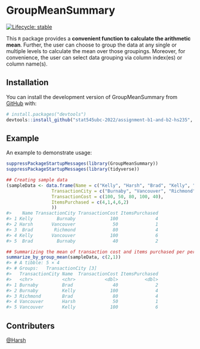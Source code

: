 
<!-- README.md is generated from README.Rmd. Please edit that file -->

# GroupMeanSummary

<!-- badges: start -->

[![Lifecycle:
stable](https://img.shields.io/badge/lifecycle-stable-brightgreen.svg)](https://www.tidyverse.org/lifecycle/#stable)
<!-- credits: taken from https://github.com/vincenzocoia/powers/blob/master/README.md -->
<!-- badges: end -->

This `R` package provides a **convenient function to calculate the
arithmetic mean**. Further, the user can choose to group the data at any
single or multiple levels to calculate the mean over those groupings.
Moreover, for convenience, the user can select data grouping via column
index(es) or column name(s).

## Installation

You can install the development version of GroupMeanSummary from
[GitHub](https://github.com/) with:

``` r
# install.packages("devtools")
devtools::install_github("stat545ubc-2022/assignment-b1-and-b2-hs235", ref = "1.0.0")
```

## Example

An example to demonstrate usage:

``` r
suppressPackageStartupMessages(library(GroupMeanSummary))
suppressPackageStartupMessages(library(tidyverse))

## Creating sample data
(sampleData <- data.frame(Name = c("Kelly", "Harsh", "Brad", "Kelly", "Brad"),
                 TransactionCity = c("Burnaby", "Vancouver", "Richmond", "Vancouver", "Burnaby"),
                 TransactionCost = c(100, 50, 80, 100, 40),
                 ItemsPurchased = c(4,1,4,6,2)
                 ))
#>    Name TransactionCity TransactionCost ItemsPurchased
#> 1 Kelly         Burnaby             100              4
#> 2 Harsh       Vancouver              50              1
#> 3  Brad        Richmond              80              4
#> 4 Kelly       Vancouver             100              6
#> 5  Brad         Burnaby              40              2

## Summarizing the mean of transaction cost and items purchased per person
summarize_by_group_mean(sampleData, c(2,1))
#> # A tibble: 5 × 4
#> # Groups:   TransactionCity [3]
#>   TransactionCity Name  TransactionCost ItemsPurchased
#>   <chr>           <chr>           <dbl>          <dbl>
#> 1 Burnaby         Brad               40              2
#> 2 Burnaby         Kelly             100              4
#> 3 Richmond        Brad               80              4
#> 4 Vancouver       Harsh              50              1
#> 5 Vancouver       Kelly             100              6
```

## Contributers

[@Harsh](https://github.com/hs235)
